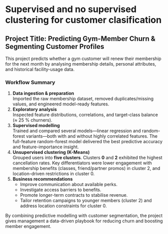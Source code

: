 # Supervised and no supervised clustering for customer clasification

<h2>Project Title: Predicting Gym-Member Churn &amp; Segmenting Customer Profiles</h2>

<p>
  This project predicts whether a gym customer will renew their membership for the next month by analysing membership details,
  personal attributes, and historical facility-usage data.
</p>

<h3>Workflow Summary</h3>
<ol>
  <li>
    <strong>Data ingestion &amp; preparation</strong><br />
    Imported the raw membership dataset, removed duplicates/missing values, and engineered model-ready features.
  </li>
  <li>
    <strong>Exploratory analysis</strong><br />
    Inspected feature distributions, correlations, and target-class balance (≈&nbsp;25&nbsp;% churners).
  </li>
  <li>
    <strong>Supervised modelling</strong><br />
    Trained and compared several models—linear regression and random-forest variants—both with and without highly correlated
    features. The full-feature random-forest model delivered the best predictive accuracy and feature-importance insight.
  </li>
  <li>
    <strong>Unsupervised clustering (K-Means)</strong><br />
    Grouped users into <strong>five clusters</strong>. Clusters <strong>0</strong> and <strong>2</strong> exhibited the highest
    cancellation rates. Key differentiators were lower engagement with membership benefits (classes, friend/partner promos) in
    cluster&nbsp;2, and location-driven restrictions in cluster&nbsp;0.
  </li>
  <li>
    <strong>Business recommendations</strong>
    <ul>
      <li>Improve communication about available perks.</li>
      <li>Investigate access barriers to benefits.</li>
      <li>Promote longer-term contracts to stabilise revenue.</li>
      <li>Tailor retention campaigns to younger members (cluster&nbsp;2) and address location constraints for cluster&nbsp;0.</li>
    </ul>
  </li>
</ol>

<p>
  By combining predictive modelling with customer segmentation, the project gives management a data-driven playbook for
  reducing churn and boosting member engagement.
</p>
